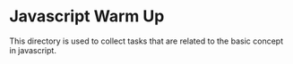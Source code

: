 # Javascript Warm Up

This directory is used to collect tasks that are related to the basic concept in javascript.